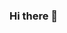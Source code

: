 ### Hi there 👋

<!--
**myGit456/myGit456** is a ✨ _special_ ✨ repository because its `README.md` (this file) appears on your GitHub profile.

Here are some ideas to get you started:

- 🔭 I’m currently working on something cool
- 🌱 I’m currently learning SSM
- 🤔 To be admitted to graduate school is my recent goal
- 💬 Ask me about anything related to java/...
- ⚡ Fun fact: I ♥Java
-->
